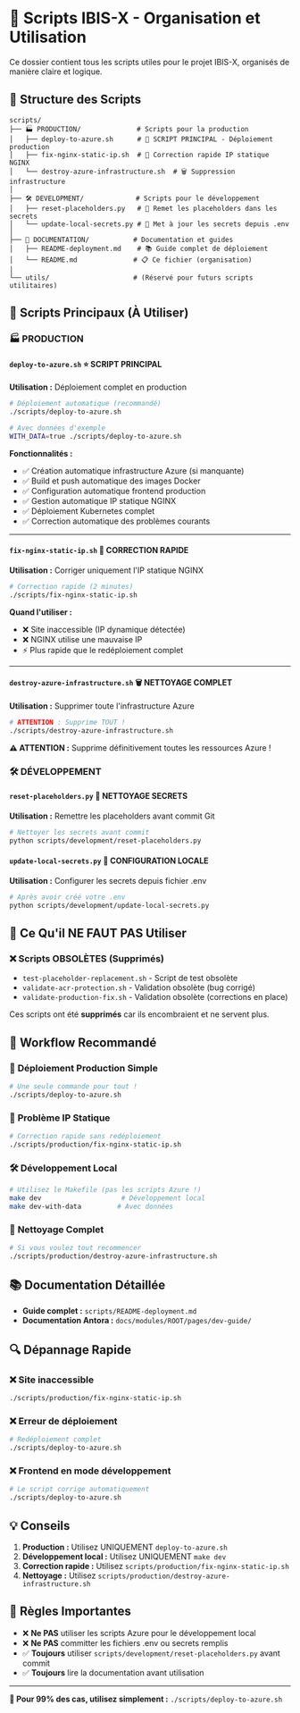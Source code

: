 # 🚀 Scripts IBIS-X - Organisation et Utilisation

Ce dossier contient tous les scripts utiles pour le projet IBIS-X, organisés de manière claire et logique.

## 📁 Structure des Scripts

```
scripts/
├── 🏭 PRODUCTION/              # Scripts pour la production
│   ├── deploy-to-azure.sh      # 🎯 SCRIPT PRINCIPAL - Déploiement production
│   ├── fix-nginx-static-ip.sh  # 🔧 Correction rapide IP statique NGINX
│   └── destroy-azure-infrastructure.sh  # 🗑️ Suppression infrastructure
│
├── 🛠️ DEVELOPMENT/             # Scripts pour le développement
│   ├── reset-placeholders.py   # 🔄 Remet les placeholders dans les secrets
│   └── update-local-secrets.py # 🔐 Met à jour les secrets depuis .env
│
├── 📖 DOCUMENTATION/           # Documentation et guides
│   ├── README-deployment.md    # 📚 Guide complet de déploiement
│   └── README.md              # 📋 Ce fichier (organisation)
│
└── utils/                     # (Réservé pour futurs scripts utilitaires)
```

## 🎯 Scripts Principaux (À Utiliser)

### 🏭 **PRODUCTION**

#### `deploy-to-azure.sh` ⭐ **SCRIPT PRINCIPAL**
**Utilisation :** Déploiement complet en production
```bash
# Déploiement automatique (recommandé)
./scripts/deploy-to-azure.sh

# Avec données d'exemple
WITH_DATA=true ./scripts/deploy-to-azure.sh
```

**Fonctionnalités :**
- ✅ Création automatique infrastructure Azure (si manquante)
- ✅ Build et push automatique des images Docker
- ✅ Configuration automatique frontend production
- ✅ Gestion automatique IP statique NGINX
- ✅ Déploiement Kubernetes complet
- ✅ Correction automatique des problèmes courants

---

#### `fix-nginx-static-ip.sh` 🔧 **CORRECTION RAPIDE**
**Utilisation :** Corriger uniquement l'IP statique NGINX
```bash
# Correction rapide (2 minutes)
./scripts/fix-nginx-static-ip.sh
```

**Quand l'utiliser :**
- ❌ Site inaccessible (IP dynamique détectée)
- ❌ NGINX utilise une mauvaise IP
- ⚡ Plus rapide que le redéploiement complet

---

#### `destroy-azure-infrastructure.sh` 🗑️ **NETTOYAGE COMPLET**
**Utilisation :** Supprimer toute l'infrastructure Azure
```bash
# ATTENTION : Supprime TOUT !
./scripts/destroy-azure-infrastructure.sh
```

**⚠️ ATTENTION :** Supprime définitivement toutes les ressources Azure !

### 🛠️ **DÉVELOPPEMENT**

#### `reset-placeholders.py` 🔄 **NETTOYAGE SECRETS**
**Utilisation :** Remettre les placeholders avant commit Git
```bash
# Nettoyer les secrets avant commit
python scripts/development/reset-placeholders.py
```

#### `update-local-secrets.py` 🔐 **CONFIGURATION LOCALE**
**Utilisation :** Configurer les secrets depuis fichier .env
```bash
# Après avoir créé votre .env
python scripts/development/update-local-secrets.py
```

## 🚫 Ce Qu'il NE FAUT PAS Utiliser

### ❌ **Scripts OBSOLÈTES (Supprimés)**
- `test-placeholder-replacement.sh` - Script de test obsolète
- `validate-acr-protection.sh` - Validation obsolète (bug corrigé)
- `validate-production-fix.sh` - Validation obsolète (corrections en place)

Ces scripts ont été **supprimés** car ils encombraient et ne servent plus.

## 🎯 Workflow Recommandé

### 🚀 **Déploiement Production Simple**
```bash
# Une seule commande pour tout !
./scripts/deploy-to-azure.sh
```

### 🔧 **Problème IP Statique**
```bash
# Correction rapide sans redéploiement
./scripts/production/fix-nginx-static-ip.sh
```

### 🛠️ **Développement Local**
```bash
# Utilisez le Makefile (pas les scripts Azure !)
make dev                    # Développement local
make dev-with-data         # Avec données
```

### 🧹 **Nettoyage Complet**
```bash
# Si vous voulez tout recommencer
./scripts/production/destroy-azure-infrastructure.sh
```

## 📚 Documentation Détaillée

- **Guide complet :** `scripts/README-deployment.md`
- **Documentation Antora :** `docs/modules/ROOT/pages/dev-guide/`

## 🔍 Dépannage Rapide

### ❌ **Site inaccessible**
```bash
./scripts/production/fix-nginx-static-ip.sh
```

### ❌ **Erreur de déploiement**
```bash
# Redéploiement complet
./scripts/deploy-to-azure.sh
```

### ❌ **Frontend en mode développement**
```bash
# Le script corrige automatiquement
./scripts/deploy-to-azure.sh
```

## 💡 Conseils

1. **Production :** Utilisez UNIQUEMENT `deploy-to-azure.sh`
2. **Développement local :** Utilisez UNIQUEMENT `make dev`
3. **Correction rapide :** Utilisez `scripts/production/fix-nginx-static-ip.sh`
4. **Nettoyage :** Utilisez `scripts/production/destroy-azure-infrastructure.sh`

## 🚨 Règles Importantes

- ❌ **Ne PAS** utiliser les scripts Azure pour le développement local
- ❌ **Ne PAS** committer les fichiers .env ou secrets remplis
- ✅ **Toujours** utiliser `scripts/development/reset-placeholders.py` avant commit
- ✅ **Toujours** lire la documentation avant utilisation

---

**🎯 Pour 99% des cas, utilisez simplement :** `./scripts/deploy-to-azure.sh` 
